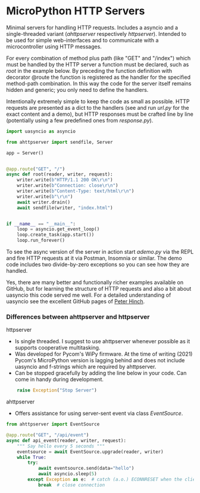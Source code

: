 # MicroPython HTTP Servers

Minimal servers for handling HTTP requests. Includes a asyncio and a single-threaded variant (*ahttpserver* respectively *httpserver*). Intended to be used for simple web-interfaces and to communicate with a microcontroller using HTTP messages.

For every combination of method plus path (like "GET" and "/index") which must be handled by the HTTP server a function must be declared, such as *root* in the example below. By preceding the function definition with decorator @route the function is registered as the handler for the specified method-path combination. In this way the code for the server itself remains hidden and generic; you only need to define the handlers.

Intentionally extremely simple to keep the code as small as possible. HTTP requests are presented as a dict to the handlers (see and run *url.py* for the exact content and a demo), but HTTP responses must be crafted line by line (potentially using a few predefined ones from *response.py*).

``` Python
import uasyncio as asyncio

from ahttpserver import sendfile, Server

app = Server()


@app.route("GET", "/")
async def root(reader, writer, request):
    writer.write(b"HTTP/1.1 200 OK\r\n")
    writer.write(b"Connection: close\r\n")
    writer.write(b"Content-Type: text/html\r\n")
    writer.write(b"\r\n")
    await writer.drain()
    await sendfile(writer, "index.html")


if __name__ == "__main__":
    loop = asyncio.get_event_loop()
    loop.create_task(app.start())
    loop.run_forever()
```
To see the async version of the server in action start *ademo.py* via the REPL and fire HTTP requests at it via Postman, Insomnia or similar. The demo code includes two divide-by-zero exceptions so you can see how they are handled.

Yes, there are many better and functionally richer examples available on GitHub, but for learning the structure of HTTP requests and also a bit about uasyncio this code served me well. For a detailed understanding of uasyncio see the excellent GitHub pages of [Peter Hinch](https://github.com/peterhinch/micropython-async/blob/master/v3/docs/TUTORIAL.md).

### Differences between ahttpserver and httpserver
httpserver
- Is single threaded. I suggest to use ahttpserver whenever possible as it supports cooperative multitasking.
- Was developed for Pycom's WiPy firmware. At the time of writing (2021) Pycom's MicroPython version is lagging behind and does not include uasyncio and f-strings which are required by ahttpserver.
- Can be stopped gracefully by adding the line below in your code. Can come in handy during development.
``` Python
    raise Exception("Stop Server")
```
ahttpserver
- Offers assistance for using server-sent event via class *EventSource*.
``` Python
from ahttpserver import EventSource

@app.route("GET", "/api/event")
async def api_event(reader, writer, request):
    """ Say hello every 5 seconds """
    eventsource = await EventSource.upgrade(reader, writer)
    while True:
        try:
            await eventsource.send(data="hello")
            await asyncio.sleep(5)
        except Exception as e:  # catch (a.o.) ECONNRESET when the client has disappeared
            break  # close connection
```
